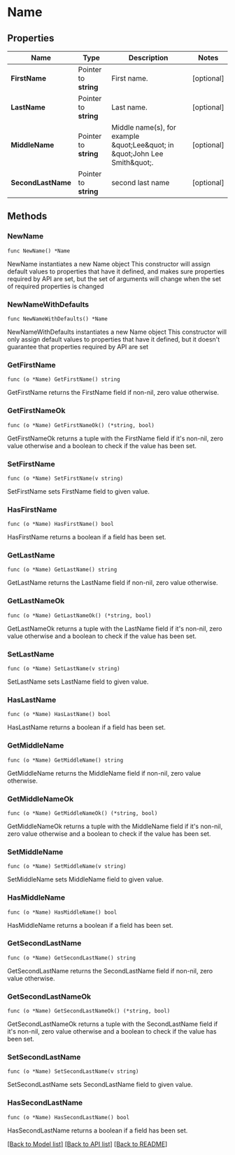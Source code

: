 # Name

## Properties

Name | Type | Description | Notes
------------ | ------------- | ------------- | -------------
**FirstName** | Pointer to **string** | First name. | [optional] 
**LastName** | Pointer to **string** | Last name. | [optional] 
**MiddleName** | Pointer to **string** | Middle name(s), for example \&quot;Lee\&quot; in \&quot;John Lee Smith\&quot;. | [optional] 
**SecondLastName** | Pointer to **string** | second last name | [optional] 

## Methods

### NewName

`func NewName() *Name`

NewName instantiates a new Name object
This constructor will assign default values to properties that have it defined,
and makes sure properties required by API are set, but the set of arguments
will change when the set of required properties is changed

### NewNameWithDefaults

`func NewNameWithDefaults() *Name`

NewNameWithDefaults instantiates a new Name object
This constructor will only assign default values to properties that have it defined,
but it doesn't guarantee that properties required by API are set

### GetFirstName

`func (o *Name) GetFirstName() string`

GetFirstName returns the FirstName field if non-nil, zero value otherwise.

### GetFirstNameOk

`func (o *Name) GetFirstNameOk() (*string, bool)`

GetFirstNameOk returns a tuple with the FirstName field if it's non-nil, zero value otherwise
and a boolean to check if the value has been set.

### SetFirstName

`func (o *Name) SetFirstName(v string)`

SetFirstName sets FirstName field to given value.

### HasFirstName

`func (o *Name) HasFirstName() bool`

HasFirstName returns a boolean if a field has been set.

### GetLastName

`func (o *Name) GetLastName() string`

GetLastName returns the LastName field if non-nil, zero value otherwise.

### GetLastNameOk

`func (o *Name) GetLastNameOk() (*string, bool)`

GetLastNameOk returns a tuple with the LastName field if it's non-nil, zero value otherwise
and a boolean to check if the value has been set.

### SetLastName

`func (o *Name) SetLastName(v string)`

SetLastName sets LastName field to given value.

### HasLastName

`func (o *Name) HasLastName() bool`

HasLastName returns a boolean if a field has been set.

### GetMiddleName

`func (o *Name) GetMiddleName() string`

GetMiddleName returns the MiddleName field if non-nil, zero value otherwise.

### GetMiddleNameOk

`func (o *Name) GetMiddleNameOk() (*string, bool)`

GetMiddleNameOk returns a tuple with the MiddleName field if it's non-nil, zero value otherwise
and a boolean to check if the value has been set.

### SetMiddleName

`func (o *Name) SetMiddleName(v string)`

SetMiddleName sets MiddleName field to given value.

### HasMiddleName

`func (o *Name) HasMiddleName() bool`

HasMiddleName returns a boolean if a field has been set.

### GetSecondLastName

`func (o *Name) GetSecondLastName() string`

GetSecondLastName returns the SecondLastName field if non-nil, zero value otherwise.

### GetSecondLastNameOk

`func (o *Name) GetSecondLastNameOk() (*string, bool)`

GetSecondLastNameOk returns a tuple with the SecondLastName field if it's non-nil, zero value otherwise
and a boolean to check if the value has been set.

### SetSecondLastName

`func (o *Name) SetSecondLastName(v string)`

SetSecondLastName sets SecondLastName field to given value.

### HasSecondLastName

`func (o *Name) HasSecondLastName() bool`

HasSecondLastName returns a boolean if a field has been set.


[[Back to Model list]](../README.md#documentation-for-models) [[Back to API list]](../README.md#documentation-for-api-endpoints) [[Back to README]](../README.md)


